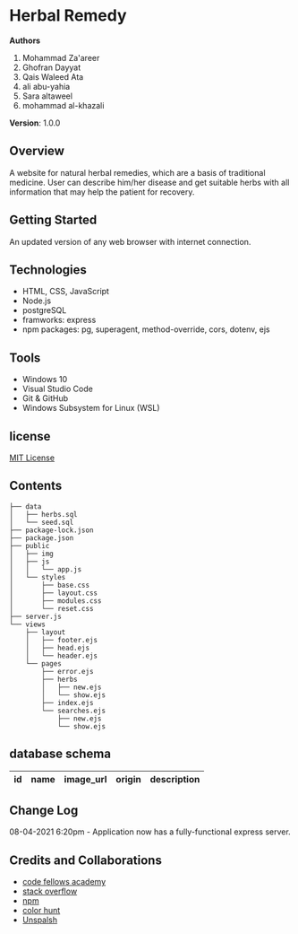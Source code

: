 # Herbal Remedy

**Authors**
1. Mohammad Za'areer
2. Ghofran Dayyat
3. Qais Waleed Ata
4. ali abu-yahia
5. Sara altaweel
6. mohammad al-khazali
 
**Version**: 1.0.0

## Overview
A website for natural herbal remedies, which are a basis of traditional medicine. User can describe him/her disease and get suitable herbs with all information that may help the patient for recovery.

## Getting Started
An updated version of any web browser with internet connection.

## Technologies
* HTML, CSS, JavaScript
* Node.js
* postgreSQL
* framworks: express
* npm packages: pg, superagent, method-override, cors, dotenv, ejs  

## Tools
* Windows 10
* Visual Studio Code
* Git & GitHub
* Windows Subsystem for Linux (WSL)

## license
[MIT License](LICENSE)

## Contents
```
├── data
│   ├── herbs.sql
│   └── seed.sql
├── package-lock.json
├── package.json
├── public
│   ├── img
│   ├── js
│   │   └── app.js
│   └── styles
│       ├── base.css
│       ├── layout.css
│       ├── modules.css
│       └── reset.css
├── server.js
└── views
    ├── layout
    │   ├── footer.ejs
    │   ├── head.ejs
    │   └── header.ejs
    └── pages
        ├── error.ejs
        ├── herbs
        │   ├── new.ejs
        │   └── show.ejs
        ├── index.ejs
        └── searches.ejs
            ├── new.ejs
            └── show.ejs
```
## database schema
|id|name|image_url|origin|description|
|--|----|---------|------|-----------|  

## Change Log
08-04-2021 6:20pm - Application now has a fully-functional express server. 

## Credits and Collaborations
* [code fellows academy](https://www.codefellows.org/)
* [stack overflow](https://stackoverflow.com/)
* [npm](https://www.npmjs.com/)
* [color hunt](https://colorhunt.co/)
* [Unspalsh](https://unsplash.com/)